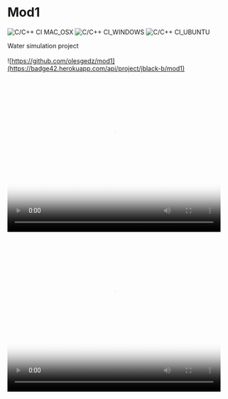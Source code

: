 # Mod1
![C/C++ CI MAC_OSX](https://github.com/olesgedz/mod1/workflows/C/C++%20CI%20MAC_OSX/badge.svg)
![C/C++ CI_WINDOWS](https://github.com/olesgedz/mod1/workflows/C/C++%20CI_WINDOWS/badge.svg)
![C/C++ CI_UBUNTU](https://github.com/olesgedz/mod1/workflows/C/C++%20CI_UBUNTU/badge.svg)

Water simulation project
<br>
<br>
![https://github.com/olesgedz/mod1](https://badge42.herokuapp.com/api/project/jblack-b/mod1)
 <video id="gif-mp4" poster="https://media.giphy.com/media/zsrekNFceLeDdP2p5V/200_s.gif" style="margin:0;padding:0" width="480" height="360" autoplay="" loop="">
   <source src="https://media.giphy.com/media/zsrekNFceLeDdP2p5V/giphy.mp4" type="video/mp4; codecs=&quot;avc1.42E01E, mp4a.40.2&quot;">
   <img src="https://media.giphy.com/media/zsrekNFceLeDdP2p5V/giphy.gif" title="Your browser does not support the mp4 video codec.">
 </video>
<video id="gif-mp4" poster="https://media.giphy.com/media/9vBuAyGfNdg2xWQExT/200_s.gif" style="margin:0;padding:0" width="480" height="360" autoplay="" loop="">
   <source src="https://media.giphy.com/media/9vBuAyGfNdg2xWQExT/giphy.mp4" type="video/mp4; codecs=&quot;avc1.42E01E, mp4a.40.2&quot;">
   <img src="https://media.giphy.com/media/9vBuAyGfNdg2xWQExT/giphy.gif" title="Your browser does not support the mp4 video codec.">
 </video>
